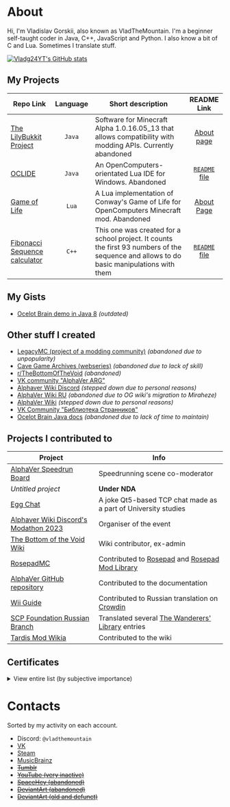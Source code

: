 # About

Hi, I'm Vladislav Gorskii, also known as VladTheMountain. I'm a beginner self-taught coder in Java, C++, JavaScript and Python. I also know a bit of C and Lua. Sometimes I translate stuff.

[![Vladg24YT's GitHub stats](https://github-readme-stats.vercel.app/api?username=Vladg24YT&include_all_commits=true&show_icons=true&theme=gruvbox)](https://github.com/anuraghazra/github-readme-stats)

## My Projects

| Repo Link | Language | Short description | README Link |
| --- | :----: | --- | :---: |
| [The LilyBukkit Project](https://github.com/LilyBukkit) | `Java` | Software for Minecraft Alpha 1.0.16.05_13 that allows compatibility with modding APIs. Currently abandoned | [About page](https://lilybukkit.github.io) |
| [OCLIDE](https://github.com/OCLIDE-Modules) | `Java` | An OpenComputers-orientated Lua IDE for Windows. Abandoned | [`README` file](https://github.com/OCLIDE-Modules/OCLIDE/blob/master/README.md) |
| [Game of Life](https://github.com/Vladg24YT/Game-Of-Life) | `Lua` | A Lua implementation of Conway's Game of Life for OpenComputers Minecraft mod. Abandoned | [About Page](https://vladg24yt.github.io/Game-Of-Life) |
| [Fibonacci Sequence calculator](https://github.com/Vladg24YT/Fibonacci-Sequence-calculator) | `C++` | This one was created for a school project. It counts the first 93 numbers of the sequence and allows to do basic manipulations with them | [`README` file](https://github.com/Vladg24YT/Fibonacci-Sequence-calculator/blob/master/README.md) |

## My Gists
* [Ocelot Brain demo in Java 8](https://gist.github.com/Vladg24YT/dcbb1ed68658122f21e8edcf32f0db6d) *(outdated)*

## Other stuff I created
* [LegacyMC (project of a modding community)](https://legacymcmodding.github.io) *(abandoned due to unpopularity)*
* [Cave Game Archives (webseries)](https://www.youtube.com/@cavegamearchives3538) *(abandoned due to lack of skill)*
* [r/TheBottomOfTheVoid](https://www.reddit.com/r/TheBottomOfTheVoid/) *(abandoned)*
* [VK community "AlphaVer ARG"](https://vk.com/alphaver_arg)
* [Alphaver Wiki Discord](https://discord.gg/negeU6qvBE) *(stepped down due to personal reasons)*
* [AlphaVer Wiki RU](https://alphaver.fandom.com/ru) *(abandoned due to OG wiki's migration to Miraheze)*
* [AlphaVer Wiki](https://alphaver.miraheze.org) *(stepped down due to personal reasons)*
* [VK Community "Библиотека Странников"](https://vk.com/the_wanderers_library)
* [Ocelot Brain Java docs](https://vladg24yt.github.io/Ocelot-Java-Wiki/en/index) *(abandoned due to lack of time to maintain)*

## Projects I contributed to  

| Project | Info |
| ------- | ---- |
| [AlphaVer Speedrun Board](https://alphaverspeedrunning.github.io) | Speedrunning scene co-moderator |
| *Untitled project* | **Under NDA** |
| [Egg Chat](https://github.com/Vladg24YT/Egg-Chat) | A joke Qt5-based TCP chat made as a part of University studies |
| [Alphaver Wiki Discord's Modathon 2023](https://liminalityyy.github.io/AVModathon) | Organiser of the event |
| [The Bottom of the Void Wiki](https://tbotv.miraheze.org) | Wiki contributor, ex-admin |
| [RosepadMC](https://rosepadmc.github.io) | Contributed to [Rosepad](https://github.com/RosepadMC/Rosepad) and [Rosepad Mod Library](https://github/RosepadMC/RML) |
| [AlphaVer GitHub repository](https://github.com/NexTre-Dev/alphaver) | Contributed to the documentation |
| [Wii Guide](https://wii.guide) | Contributed to Russian translation on [Crowdin](https://crowdin.com/project/wii-guide) |
| [SCP Foundation Russian Branch](https://scpfoundation.net) | Translated several [The Wanderers' Library](http://wanderers-library.wikidot.com) entries |  
| [Tardis Mod Wikia](https://tardismod.fandom.com) | Contributed to the wiki |

## Certificates 

<details>
  <summary>View entire list (by subjective importance)</summary>  
  
  <h3>Diploma of the profession of a worker, the position of an employee</h3>
  <b>Computer operator</b> professional education program <br>
  <i>State Budgetary Professional Educational Institution of the City of Moscow «College of Hospitality and Management Industry No. 23», issued 24 April 2020</i>  <br>

  <h3>Certificate of Completion</h3>
  <b>Advanced (C1)</b> online course<br>
  <i>Englex online english language school, 2021</i><br>

  <h3>Certificate of Completion</h3>
  <b>Java Tutorial</b> online course  <br>
  <i>Sololearn, issued 10 July 2017</i><br>

  <h3>Certificate of Completion</h3>
  <b>C++ Tutorial</b> online course  <br>
  <i>Sololearn, issued 22 June 2018</i><br>

  <h3>Certificate of Completion</h3>
  <b>JavaScript Tutorial</b> online course  <br>
  <i>Sololearn, issued 22 June 2018</i><br>
</details>  

# Contacts  

Sorted by my activity on each account.

- Discord: `@vladthemountain`
- [VK](https://vk.com/vladg24yt)
- [Steam](https://steamcommunity.com/id/vladthemountain)
- [MusicBrainz](https://musicbrainz.org/user/VladG24)
- ~~[Tumblr](https://vladthemountain.tumblr.com)~~
- ~~[YouTube (very inactive)](https://www.youtube.com/channel/UCNgh_K4RC9jB8EdX9HOEw5g)~~
- ~~[SpaceHey (abandoned)](https://spacehey.com/vladthemountain)~~
- ~~[DeviantArt (abandoned)](https://www.deviantart.com/vladg24yt)~~
- ~~[DeviantArt (old and defunct)](https://www.deviantart.com/vladg24)~~
